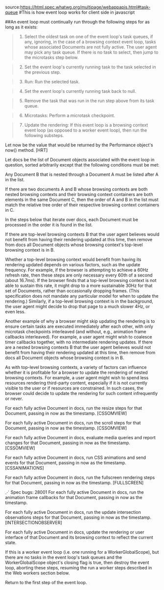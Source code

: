 source:https://html.spec.whatwg.org/multipage/webappapis.html#task-queue
#This is how event loop works for client side in javascript


##An event loop must continually run through the following steps for as long as it exists:

> 1. Select the oldest task on one of the event loop's task queues, if any, ignoring, in the case of a browsing context event loop, tasks whose associated Documents are not fully active. The user agent may pick any task queue. If there is no task to select, then jump to the microtasks step below.

> 2. Set the event loop's currently running task to the task selected in the previous step.

> 3. Run: Run the selected task.

> 4. Set the event loop's currently running task back to null.

> 5. Remove the task that was run in the run step above from its task queue.

> 6. Microtasks: Perform a microtask checkpoint.

> 7. Update the rendering: If this event loop is a browsing context event loop (as opposed to a worker event loop), then run the following substeps.

Let now be the value that would be returned by the Performance object's now() method. [HRT]

Let docs be the list of Document objects associated with the event loop in question, sorted arbitrarily except that the following conditions must be met:

Any Document B that is nested through a Document A must be listed after A in the list.

If there are two documents A and B whose browsing contexts are both nested browsing contexts and their browsing context containers are both elements in the same Document C, then the order of A and B in the list must match the relative tree order of their respective browsing context containers in C.

In the steps below that iterate over docs, each Document must be processed in the order it is found in the list.

If there are top-level browsing contexts B that the user agent believes would not benefit from having their rendering updated at this time, then remove from docs all Document objects whose browsing context's top-level browsing context is in B.

Whether a top-level browsing context would benefit from having its rendering updated depends on various factors, such as the update frequency. For example, if the browser is attempting to achieve a 60Hz refresh rate, then these steps are only necessary every 60th of a second (about 16.7ms). If the browser finds that a top-level browsing context is not able to sustain this rate, it might drop to a more sustainable 30Hz for that set of Documents, rather than occasionally dropping frames. (This specification does not mandate any particular model for when to update the rendering.) Similarly, if a top-level browsing context is in the background, the user agent might decide to drop that page to a much slower 4Hz, or even less.

Another example of why a browser might skip updating the rendering is to ensure certain tasks are executed immediately after each other, with only microtask checkpoints interleaved (and without, e.g., animation frame callbacks interleaved). For example, a user agent might wish to coalesce timer callbacks together, with no intermediate rendering updates.
If there are a nested browsing contexts B that the user agent believes would not benefit from having their rendering updated at this time, then remove from docs all Document objects whose browsing context is in B.

As with top-level browsing contexts, a variety of factors can influence whether it is profitable for a browser to update the rendering of nested browsing contexts. For example, a user agent might wish to spend less resources rendering third-party content, especially if it is not currently visible to the user or if resources are constrained. In such cases, the browser could decide to update the rendering for such content infrequently or never.

For each fully active Document in docs, run the resize steps for that Document, passing in now as the timestamp. [CSSOMVIEW]

For each fully active Document in docs, run the scroll steps for that Document, passing in now as the timestamp. [CSSOMVIEW]

For each fully active Document in docs, evaluate media queries and report changes for that Document, passing in now as the timestamp. [CSSOMVIEW]

For each fully active Document in docs, run CSS animations and send events for that Document, passing in now as the timestamp. [CSSANIMATIONS]

For each fully active Document in docs, run the fullscreen rendering steps for that Document, passing in now as the timestamp. [FULLSCREEN]

⋰
Spec bugs: 28001
For each fully active Document in docs, run the animation frame callbacks for that Document, passing in now as the timestamp.

For each fully active Document in docs, run the update intersection observations steps for that Document, passing in now as the timestamp. [INTERSECTIONOBSERVER]

For each fully active Document in docs, update the rendering or user interface of that Document and its browsing context to reflect the current state.

If this is a worker event loop (i.e. one running for a WorkerGlobalScope), but there are no tasks in the event loop's task queues and the WorkerGlobalScope object's closing flag is true, then destroy the event loop, aborting these steps, resuming the run a worker steps described in the Web workers section below.

Return to the first step of the event loop.
